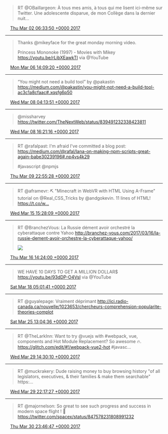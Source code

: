 > RT @OBaillargeon: À tous mes amis, à tous qui me lisent ici-même sur Twitter. Une adolescente disparue, de mon Collège dans la dernier nuit…

<img src="/media/tweet.ico" width="12" /> [Thu Mar 02 06:33:50 +0000 2017](https://twitter.com/eduplessis/status/837189182866993152)

----

> Thanks @mikeyface for the great monday morning video.
>
> Princess Mononoke (1997) - Movies with Mikey https://youtu.be/rLibXEawkTI via @YouTube

<img src="/media/tweet.ico" width="12" /> [Mon Mar 06 14:09:20 +0000 2017](https://twitter.com/eduplessis/status/838753364762558464)

----

> “You might not need a build tool” by @pakastin https://medium.com/@pakastin/you-might-not-need-a-build-tool-ac3c1a8cfaac#.xqsfg6p50

<img src="/media/tweet.ico" width="12" /> [Wed Mar 08 04:13:51 +0000 2017](https://twitter.com/eduplessis/status/839328284638838784)

----

> @missharvey https://twitter.com/TheNextWeb/status/839491232338423811

<img src="/media/tweet.ico" width="12" /> [Wed Mar 08 16:21:16 +0000 2017](https://twitter.com/eduplessis/status/839511342843310087)

----

> RT @rafalpast: I'm afraid I've committed a blog post:
> https://medium.com/@rafal/lana-on-making-npm-scripts-great-again-babe30239196#.np4vs4k29
>
> #javascript @npmjs

<img src="/media/tweet.ico" width="12" /> [Thu Mar 09 22:55:28 +0000 2017](https://twitter.com/eduplessis/status/839972935641288706)

----

> RT @aframevr: ⛏️ "Minecraft in WebVR with HTML Using A-Frame" tutorial on @Real_CSS_Tricks by @andgokevin. 11 lines of HTML! https://t.co/w…

<img src="/media/tweet.ico" width="12" /> [Wed Mar 15 15:28:09 +0000 2017](https://twitter.com/eduplessis/status/842034690777329664)

----

> RT @BranchezVous: La Russie dément avoir orchestré la cyberattaque contre Yahoo http://branchez-vous.com/2017/03/16/la-russie-dement-avoir-orchestre-la-cyberattaque-yahoo/
>
> ![](/media/842380936712986624-C7C5pVTWoAA0lWL.jpg)

<img src="/media/tweet.ico" width="12" /> [Thu Mar 16 14:24:00 +0000 2017](https://twitter.com/eduplessis/status/842380936712986624)

----

> WE HAVE 10 DAYS TO GET A MILLION DOLLAR$ https://youtu.be/93dDP-O4VsI via @YouTube

<img src="/media/tweet.ico" width="12" /> [Sat Mar 18 05:01:41 +0000 2017](https://twitter.com/eduplessis/status/842964198858657792)

----

> RT @guyalepage: Vraiment déprimant
>  http://ici.radio-canada.ca/nouvelle/1023653/chercheurs-comprehension-popularite-theories-complot

<img src="/media/tweet.ico" width="12" /> [Sat Mar 25 13:04:36 +0000 2017](https://twitter.com/eduplessis/status/845622446443122689)

----

> RT @TheLarkInn: Want to try @vuejs with #webpack, vue, components and Hot Module Replacement? So awesome 🔥. https://glitch.com/edit/#!/webpack-vue2-hot #javasc…

<img src="/media/tweet.ico" width="12" /> [Wed Mar 29 14:30:10 +0000 2017](https://twitter.com/eduplessis/status/847093530812186626)

----

> RT @muckrakery: Dude raising money to buy browsing history "of all legislators, executives, &amp; their families &amp; make them searchable" https:…

<img src="/media/tweet.ico" width="12" /> [Wed Mar 29 22:17:27 +0000 2017](https://twitter.com/eduplessis/status/847211124240142336)

----

> RT @majornelson: So great to see such progress and success in modern space flight ! 🚀 https://twitter.com/spacex/status/847578231808991232

<img src="/media/tweet.ico" width="12" /> [Thu Mar 30 23:46:47 +0000 2017](https://twitter.com/eduplessis/status/847595994728587265)